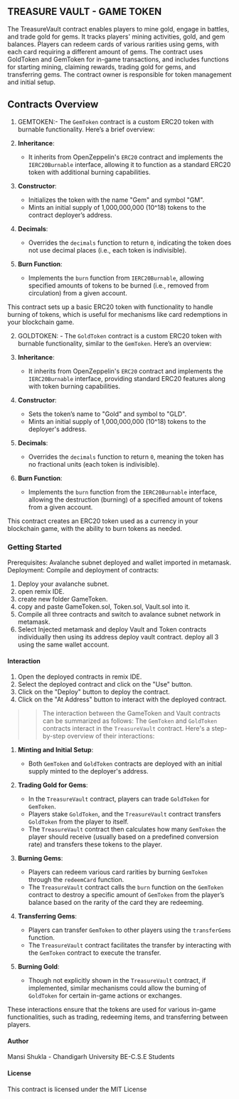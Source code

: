 ## TREASURE VAULT - GAME TOKEN 
The TreasureVault contract enables players to mine gold, engage in battles, and trade gold for gems. It tracks players' mining activities, gold, and gem balances. Players can redeem cards of various rarities using gems, with each card requiring a different amount of gems. The contract uses GoldToken and GemToken for in-game transactions, and includes functions for starting mining, claiming rewards, trading gold for gems, and transferring gems. The contract owner is responsible for token management and initial setup.

## Contracts Overview
1. GEMTOKEN:- The `GemToken` contract is a custom ERC20 token with burnable functionality. Here’s a brief overview:

1. **Inheritance**:
   - It inherits from OpenZeppelin's `ERC20` contract and implements the `IERC20Burnable` interface, allowing it to function as a standard ERC20 token with additional burning capabilities.

2. **Constructor**:
   - Initializes the token with the name "Gem" and symbol "GM".
   - Mints an initial supply of 1,000,000,000 (10^18) tokens to the contract deployer’s address.

3. **Decimals**:
   - Overrides the `decimals` function to return `0`, indicating the token does not use decimal places (i.e., each token is indivisible).

4. **Burn Function**:
   - Implements the `burn` function from `IERC20Burnable`, allowing specified amounts of tokens to be burned (i.e., removed from circulation) from a given account.

This contract sets up a basic ERC20 token with functionality to handle burning of tokens, which is useful for mechanisms like card redemptions in your blockchain game.

2. GOLDTOKEN: - The `GoldToken` contract is a custom ERC20 token with burnable functionality, similar to the `GemToken`. Here’s an overview:

1. **Inheritance**:
   - It inherits from OpenZeppelin's `ERC20` contract and implements the `IERC20Burnable` interface, providing standard ERC20 features along with token burning capabilities.

2. **Constructor**:
   - Sets the token’s name to "Gold" and symbol to "GLD".
   - Mints an initial supply of 1,000,000,000 (10^18) tokens to the deployer's address.

3. **Decimals**:
   - Overrides the `decimals` function to return `0`, meaning the token has no fractional units (each token is indivisible).

4. **Burn Function**:
   - Implements the `burn` function from the `IERC20Burnable` interface, allowing the destruction (burning) of a specified amount of tokens from a given account.

This contract creates an ERC20 token used as a currency in your blockchain game, with the ability to burn tokens as needed.


### Getting Started

Prerequisites:
Avalanche subnet deployed and wallet imported in metamask.
Deployment:
Compile and deployment of contracts:

1. Deploy your avalanche subnet.
2. open remix IDE.
3. create new folder GameToken.
4. copy and paste GameToken.sol, Token.sol, Vault.sol into it.
5. Compile all three contracts and switch to avalance subnet network in metamask.
6. Select Injected metamask and deploy Vault and Token contracts individually then using its address deploy vault contract. deploy all 3 using the same wallet account.


#### Interaction
1. Open the deployed contracts in remix IDE.
2. Select the deployed contract and click on the "Use" button.
3. Click on the "Deploy" button to deploy the contract.
4. Click on the "At Address" button to interact with the deployed contract.


>> The interaction between the GameToken and Vault contracts can be summarized as follows:
The `GemToken` and `GoldToken` contracts interact in the `TreasureVault` contract. Here's a step-by-step overview of their interactions:

1. **Minting and Initial Setup**:
   - Both `GemToken` and `GoldToken` contracts are deployed with an initial supply minted to the deployer's address.

2. **Trading Gold for Gems**:
   - In the `TreasureVault` contract, players can trade `GoldToken` for `GemToken`.
   - Players stake `GoldToken`, and the `TreasureVault` contract transfers `GoldToken` from the player to itself.
   - The `TreasureVault` contract then calculates how many `GemToken` the player should receive (usually based on a predefined conversion rate) and transfers these tokens to the player.

3. **Burning Gems**:
   - Players can redeem various card rarities by burning `GemToken` through the `redeemCard` function.
   - The `TreasureVault` contract calls the `burn` function on the `GemToken` contract to destroy a specific amount of `GemToken` from the player’s balance based on the rarity of the card they are redeeming.

4. **Transferring Gems**:
   - Players can transfer `GemToken` to other players using the `transferGems` function.
   - The `TreasureVault` contract facilitates the transfer by interacting with the `GemToken` contract to execute the transfer.

5. **Burning Gold**:
   - Though not explicitly shown in the `TreasureVault` contract, if implemented, similar mechanisms could allow the burning of `GoldToken` for certain in-game actions or exchanges.

These interactions ensure that the tokens are used for various in-game functionalities, such as trading, redeeming items, and transferring between players.


#### Author
Mansi Shukla - Chandigarh University BE-C.S.E Students

#### License
This contract is licensed under the MIT License
